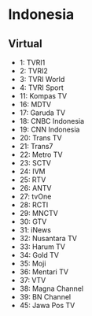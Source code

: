 # Indonesia
## Virtual
* 1: TVRI1
* 2: TVRI2
* 3: TVRI World
* 4: TVRI Sport
* 11: Kompas TV
* 16: MDTV
* 17: Garuda TV
* 18: CNBC Indonesia
* 19: CNN Indonesia
* 20: Trans TV
* 21: Trans7
* 22: Metro TV
* 23: SCTV
* 24: IVM
* 25: RTV
* 26: ANTV
* 27: tvOne
* 28: RCTI
* 29: MNCTV
* 30: GTV
* 31: iNews
* 32: Nusantara TV
* 33: Harum TV
* 34: Gold TV
* 35: Moji
* 36: Mentari TV
* 37: VTV
* 38: Magna Channel
* 39: BN Channel
* 45: Jawa Pos TV
